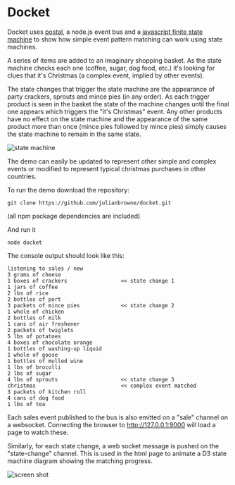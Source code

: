 Docket
======

Docket uses [postal](https://github.com/postaljs/postal.js), a node.js event bus and a [javascript finite state machine](https://github.com/jakesgordon/javascript-state-machine) to show how simple event pattern matching can work using state machines.

A series of items are added to an imaginary shopping basket. As the state machine checks each one (coffee, sugar, dog food, etc.) it's looking for clues that it's Christmas (a complex event, implied by other events).

The state changes that trigger the state machine are the appearance of party crackers, sprouts and mince pies (in any order). As each trigger product is seen in the basket the state of the machine changes until the final one appears which triggers the "it's Christmas" event. Any other products have no effect on the state machine and the appearance of the same product more than once (mince pies followed by mince pies) simply causes the state machine to remain in the same state.

![state machine](https://raw.github.com/julianbrowne/docket/master/lib/docket.png)

The demo can easily be updated to represent other simple and complex events or modified to represent typical christmas purchases in other countries.

To run the demo download the repository:

    git clone https://github.com/julianbrowne/docket.git

(all npm package dependencies are included)

And run it

    node docket

The console output should look like this:

    listening to sales / new
    3 grams of cheese
    1 boxes of crackers                 << state change 1
    1 jars of coffee
    2 lbs of rice
    2 bottles of port
    3 packets of mince pies             << state change 2
    1 whole of chicken
    2 bottles of milk
    1 cans of air freshener
    2 packets of twiglets
    5 lbs of potatoes
    4 boxes of chocolate orange
    1 bottles of washing-up liquid
    1 whole of goose
    1 bottles of mulled wine
    1 lbs of brocolli
    2 lbs of sugar
    4 lbs of sprouts                    << state change 3
    christmas                           << complex event matched
    3 packets of kitchen roll
    4 cans of dog food
    1 lbs of tea

Each sales event published to the bus is also emitted on a "sale" channel on a websocket. Connecting the browser to  http://127.0.0.1:9000 will load a page to watch these.

Similarly, for each state change, a web socket message is pushed on the "state-change" channel. This is used in the html page to animate a D3 state machine diagram showing the matching progress.

![screen shot](https://raw.github.com/julianbrowne/docket/master/lib/screen-shot.png)

